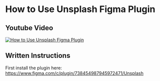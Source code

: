 # How to Use Unsplash Figma Plugin
## Youtube Video
[![How to Use Unsplash Figma Plugin](http://i3.ytimg.com/vi/7ci3t7-PH9c/maxresdefault.jpg)](https://www.youtube.com/watch?v=7ci3t7-PH9c)

## Written Instructions
First install the plugin here:
https://www.figma.com/c/plugin/738454987945972471/Unsplash